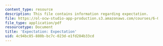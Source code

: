 ```yaml
---
content_type: resource
description: This file contains information regarding expectation.
file: https://ol-ocw-studio-app-production.s3.amazonaws.com/courses/6-042j-mathematics-for-computer-science-spring-2015/4c94bc85880bbc7c023de1fd284b33cd_MIT6_042JS15_Expectation.pdf
file_type: application/pdf
resourcetype: Document
title: 'Expectation: Expectation'
uid: 4c94bc85-880b-bc7c-023d-e1fd284b33cd
---
```

